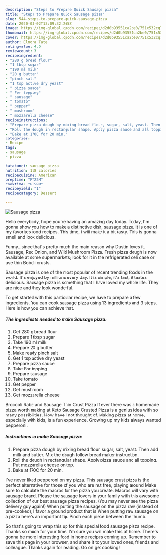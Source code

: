 ```yaml
---
description: "Steps to Prepare Quick Sausage pizza"
title: "Steps to Prepare Quick Sausage pizza"
slug: 544-steps-to-prepare-quick-sausage-pizza
date: 2020-08-02T13:09:32.265Z
image: https://img-global.cpcdn.com/recipes/d2d0b93551ca2be0/751x532cq70/sausage-pizza-recipe-main-photo.jpg
thumbnail: https://img-global.cpcdn.com/recipes/d2d0b93551ca2be0/751x532cq70/sausage-pizza-recipe-main-photo.jpg
cover: https://img-global.cpcdn.com/recipes/d2d0b93551ca2be0/751x532cq70/sausage-pizza-recipe-main-photo.jpg
author: Elnora Tate
ratingvalue: 4.6
reviewcount: 3
recipeingredient:
- "280 g bread flour"
- "1 tbsp sugar"
- "190 ml milk"
- "20 g butter"
- "pinch salt"
- "1 tsp active dry yeast"
- " pizza sauce"
- " For topping"
- " sausage"
- " tomato"
- " pepper"
- " mushroom"
- " mozzarella cheese"
recipeinstructions:
- "Prepare pizza dough by mixing bread flour, sugar, salt, yeast. Then add milk and butter. Mix the dough follow bread maker instruction."
- "Roll the dough in rectangular shape. Apply pizza sauce and all topping. Put mozzarella cheese on top."
- "Bake at 170C for 20 min."
categories:
- Recipe
tags:
- sausage
- pizza

katakunci: sausage pizza 
nutrition: 118 calories
recipecuisine: American
preptime: "PT22M"
cooktime: "PT58M"
recipeyield: "1"
recipecategory: Dessert

---
```



![Sausage pizza](https://img-global.cpcdn.com/recipes/d2d0b93551ca2be0/751x532cq70/sausage-pizza-recipe-main-photo.jpg)

Hello everybody, hope you're having an amazing day today. Today, I'm gonna show you how to make a distinctive dish, sausage pizza. It is one of my favorites food recipes. This time, I will make it a bit tasty. This is gonna smell and look delicious.

Funny…since that&#39;s pretty much the main reason why Dustin loves it. Sausage, Red Onion, and Wild Mushroom Pizza. Fresh pizza dough is now available at some supermarkets; look for it in the refrigerated deli case or use thin Boboli crusts.

Sausage pizza is one of the most popular of recent trending foods in the world. It's enjoyed by millions every day. It is simple, it's fast, it tastes delicious. Sausage pizza is something that I have loved my whole life. They are nice and they look wonderful.


To get started with this particular recipe, we have to prepare a few ingredients. You can cook sausage pizza using 13 ingredients and 3 steps. Here is how you can achieve that.

<!--inarticleads1-->

##### The ingredients needed to make Sausage pizza:

1. Get 280 g bread flour
1. Prepare 1 tbsp sugar
1. Take 190 ml milk
1. Prepare 20 g butter
1. Make ready pinch salt
1. Get 1 tsp active dry yeast
1. Prepare  pizza sauce
1. Take  For topping
1. Prepare  sausage
1. Take  tomato
1. Get  pepper
1. Get  mushroom
1. Get  mozzarella cheese


Broccoli Rabe and Sausage Thin Crust Pizza If ever there was a homemade pizza worth making at Keto Sausage Crusted Pizza is a genius idea with so many possibilities. How have I not thought of. Making pizza at home, especially with kids, is a fun experience. Growing up my kids always wanted pepperoni. 

<!--inarticleads2-->

##### Instructions to make Sausage pizza:

1. Prepare pizza dough by mixing bread flour, sugar, salt, yeast. Then add milk and butter. Mix the dough follow bread maker instruction.
1. Roll the dough in rectangular shape. Apply pizza sauce and all topping. Put mozzarella cheese on top.
1. Bake at 170C for 20 min.


I&#39;ve never liked pepperoni on my pizza. This sausage crust pizza is the perfect alternative for those of you who are nut free, playing around Make sure to calculate the macros for the pizza you create. Macros will vary with sausage brand. Please the sausage lovers in your family with this awesome collection of our best sausage pizza recipes. (You may never see the pizza delivery guy again!) When putting the sausage on the pizza raw (instead of pre-cooked), I favor a ground product that is When putting raw sausage on a pizza here&#39;s an important tip. Pinch each piece between the thumb. 

So that's going to wrap this up for this special food sausage pizza recipe. Thanks so much for your time. I'm sure you will make this at home. There's gonna be more interesting food in home recipes coming up. Remember to save this page in your browser, and share it to your loved ones, friends and colleague. Thanks again for reading. Go on get cooking!
